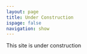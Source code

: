 ```yaml
---
layout: page
title: Under Construction
ispage: false
navigation: show
---
```


This site is under construction
